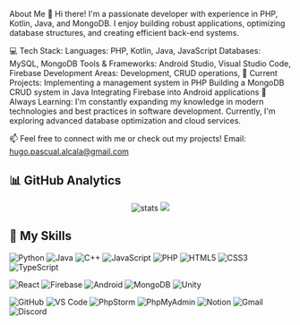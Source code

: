 About Me 👋
Hi there! I'm a passionate developer with experience in PHP, Kotlin, Java, and MongoDB. I enjoy building robust applications, optimizing database structures, and creating efficient back-end systems.

💻 Tech Stack:
Languages: PHP, Kotlin, Java, JavaScript
Databases: MySQL, MongoDB
Tools & Frameworks: Android Studio, Visual Studio Code, Firebase
Development Areas: Development, CRUD operations, 
🚀 Current Projects:
Implementing a management system in PHP 
Building a MongoDB CRUD system in Java
Integrating Firebase into Android applications
🌱 Always Learning:
I'm constantly expanding my knowledge in modern technologies and best practices in software development. Currently, I'm exploring advanced database optimization and cloud services.

📫 Feel free to connect with me or check out my projects! Email: hugo.pascual.alcala@gmail.com

## 📊 GitHub Analytics

<p align="center">
  <img src="https://github-readme-stats.vercel.app/api?username=hugoalcala&show_icons=true&theme=radical" alt="stats"/>
  <img src="https://github-readme-stats.vercel.app/api/top-langs/?username=hugoalcala&layout=compact&theme=radical"/>
</p>

## 🚀 My Skills  

![Python](https://img.shields.io/badge/Python-3776AB?style=for-the-badge&logo=python&logoColor=white)
![Java](https://img.shields.io/badge/Java-007396?style=for-the-badge&logo=java&logoColor=white)
![C++](https://img.shields.io/badge/C++-00599C?style=for-the-badge&logo=cplusplus&logoColor=white)
![JavaScript](https://img.shields.io/badge/JavaScript-F7DF1E?style=for-the-badge&logo=javascript&logoColor=black)
![PHP](https://img.shields.io/badge/PHP-777BB4?style=for-the-badge&logo=php&logoColor=white)
![HTML5](https://img.shields.io/badge/HTML5-E34F26?style=for-the-badge&logo=html5&logoColor=white)
![CSS3](https://img.shields.io/badge/CSS3-1572B6?style=for-the-badge&logo=css3&logoColor=white)
![TypeScript](https://img.shields.io/badge/TypeScript-3178C6?style=for-the-badge&logo=typescript&logoColor=white)

![React](https://img.shields.io/badge/React-20232A?style=for-the-badge&logo=react&logoColor=61DAFB)
![Firebase](https://img.shields.io/badge/Firebase-FFCA28?style=for-the-badge&logo=firebase&logoColor=black)
![Android](https://img.shields.io/badge/Android-3DDC84?style=for-the-badge&logo=android&logoColor=white)
![MongoDB](https://img.shields.io/badge/MongoDB-4EA94B?style=for-the-badge&logo=mongodb&logoColor=white)
![Unity](https://img.shields.io/badge/Unity-100000?style=for-the-badge&logo=unity&logoColor=white)

![GitHub](https://img.shields.io/badge/GitHub-181717?style=for-the-badge&logo=github&logoColor=white)
![VS Code](https://img.shields.io/badge/VS_Code-0078D4?style=for-the-badge&logo=visual-studio-code&logoColor=white)
![PhpStorm](https://img.shields.io/badge/PhpStorm-000000?style=for-the-badge&logo=phpstorm&logoColor=white)
![PhpMyAdmin](https://img.shields.io/badge/PhpMyAdmin-6C78AF?style=for-the-badge&logo=phpmyadmin&logoColor=white)
![Notion](https://img.shields.io/badge/Notion-000000?style=for-the-badge&logo=notion&logoColor=white)
![Gmail](https://img.shields.io/badge/Gmail-D14836?style=for-the-badge&logo=gmail&logoColor=white)
![Discord](https://img.shields.io/badge/Discord-5865F2?style=for-the-badge&logo=discord&logoColor=white)

